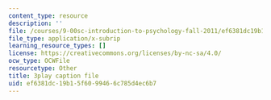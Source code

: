 ```yaml
---
content_type: resource
description: ''
file: /courses/9-00sc-introduction-to-psychology-fall-2011/ef6381dc19b15f6099466c785d4ec6b7_SBrCPDC21f4.vtt
file_type: application/x-subrip
learning_resource_types: []
license: https://creativecommons.org/licenses/by-nc-sa/4.0/
ocw_type: OCWFile
resourcetype: Other
title: 3play caption file
uid: ef6381dc-19b1-5f60-9946-6c785d4ec6b7
---
```

